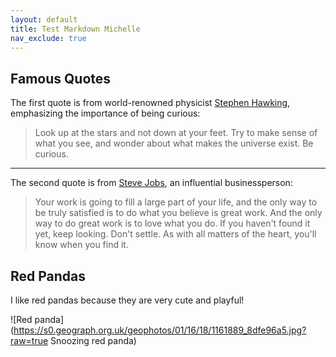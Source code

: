 ```yaml
---
layout: default
title: Test Markdown Michelle
nav_exclude: true
---
```


## Famous Quotes

The first quote is from world-renowned physicist [Stephen Hawking](https://www.brainyquote.com/quotes/stephen_hawking_627123?src=t_motivational), emphasizing the importance of being curious:
> Look up at the stars and not down at your feet. Try to make sense of what you see, and wonder about what makes the universe exist. Be curious.

---

The second quote is from [Steve Jobs](https://www.brainyquote.com/quotes/steve_jobs_416859?src=t_inspirational), an influential businessperson:
> Your work is going to fill a large part of your life, and the only way to be truly satisfied is to do what you believe is great work. And the only way to do great work is to love what you do. If you haven't found it yet, keep looking. Don't settle. As with all matters of the heart, you'll know when you find it.

## Red Pandas

I like red pandas because they are very cute and playful! 

![Red panda](https://s0.geograph.org.uk/geophotos/01/16/18/1161889_8dfe96a5.jpg?raw=true Snoozing red panda)
